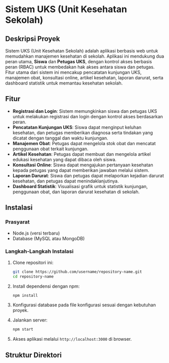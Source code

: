 # Sistem UKS (Unit Kesehatan Sekolah)

## Deskripsi Proyek

Sistem UKS (Unit Kesehatan Sekolah) adalah aplikasi berbasis web untuk memudahkan manajemen kesehatan di sekolah. Aplikasi ini mendukung dua peran utama, **Siswa** dan **Petugas UKS**, dengan kontrol akses berbasis peran (RBAC) untuk membedakan hak akses antara siswa dan petugas. Fitur utama dari sistem ini mencakup pencatatan kunjungan UKS, manajemen obat, konsultasi online, artikel kesehatan, laporan darurat, serta dashboard statistik untuk memantau kesehatan sekolah.

## Fitur

- **Registrasi dan Login**: Sistem memungkinkan siswa dan petugas UKS untuk melakukan registrasi dan login dengan kontrol akses berdasarkan peran.
- **Pencatatan Kunjungan UKS**: Siswa dapat menginput keluhan kesehatan, dan petugas memberikan diagnosa serta tindakan yang dicatat dengan tanggal dan waktu kunjungan.
- **Manajemen Obat**: Petugas dapat mengelola stok obat dan mencatat penggunaan obat terkait kunjungan.
- **Artikel Kesehatan**: Petugas dapat membuat dan mengelola artikel edukasi kesehatan yang dapat dibaca oleh siswa.
- **Konsultasi Online**: Siswa dapat mengajukan pertanyaan kesehatan kepada petugas yang dapat memberikan jawaban melalui sistem.
- **Laporan Darurat**: Siswa dan petugas dapat melaporkan kejadian darurat kesehatan, dan petugas dapat menindaklanjutinya.
- **Dashboard Statistik**: Visualisasi grafik untuk statistik kunjungan, penggunaan obat, dan laporan darurat kesehatan di sekolah.

## Instalasi

### Prasyarat

- Node.js (versi terbaru)
- Database (MySQL atau MongoDB)
  
### Langkah-Langkah Instalasi

1. Clone repositori ini:

    ```bash
    git clone https://github.com/username/repository-name.git
    cd repository-name
    ```

2. Install dependensi dengan npm:

    ```bash
    npm install
    ```

3. Konfigurasi database pada file konfigurasi sesuai dengan kebutuhan proyek.

4. Jalankan server:

    ```bash
    npm start
    ```

5. Akses aplikasi melalui `http://localhost:3000` di browser.

## Struktur Direktori

